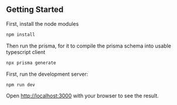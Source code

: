 

## Getting Started
First, install the node modules
```bash
npm install
```

Then run the prisma, for it to compile the prisma schema into usable typescript client
```bash
npx prisma generate
```

First, run the development server:

```bash
npm run dev
```

Open [http://localhost:3000](http://localhost:3000) with your browser to see the result.
